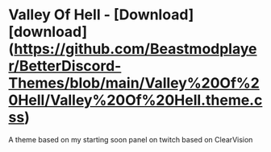 # Valley Of Hell - [Download][download] (https://github.com/Beastmodplayer/BetterDiscord-Themes/blob/main/Valley%20Of%20Hell/Valley%20Of%20Hell.theme.css)
 A theme based on my starting soon panel on twitch based on ClearVision
